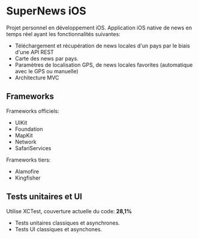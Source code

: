 # SuperNews iOS

Projet personnel en développement iOS. Application iOS native de news en temps réel ayant les fonctionnalités suivantes:
- Téléchargement et récupération de news locales d'un pays par le biais d'une API REST
- Carte des news par pays.
- Paramètres de localisation GPS, de news locales favorites (automatique avec le GPS ou manuelle)
- Architecture MVC

## Frameworks

Frameworks officiels:
- UIKit
- Foundation
- MapKit
- Network
- SafariServices

Frameworks tiers:
- Alamofire
- Kingfisher

## Tests unitaires et UI

Utilise XCTest, couverture actuelle du code: **28,1%**
- Tests unitaires classiques et asynchrones.
- Tests UI classiques et asynchones.
